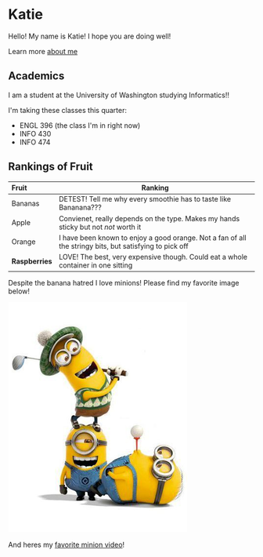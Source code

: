 # Katie

Hello! My name is Katie! I hope you are doing well! 

Learn more [about me](about-me.html)

## Academics
I am a student at the University of Washington studying Informatics!! 

I'm taking these classes this quarter:
- ENGL 396 (the class I'm in right now)
- INFO 430
- INFO 474 

## Rankings of Fruit 
| Fruit | Ranking |
| :---- | ------- |
| Bananas | DETEST! Tell me why every smoothie has to taste like Bananana??? |
| Apple | Convienet, really depends on the type. Makes my hands sticky but not *not* worth it |
| Orange | I have been known to enjoy a good orange. Not a fan of all the stringy bits, but satisfying to pick off | 
| **Raspberries** | LOVE! The best, very expensive though. Could eat a whole container in one sitting |

Despite the banana hatred I love minions! Please find my favorite image below! 

![Golfing Minion](minion.jpg "minions golfing")

And heres my [favorite minion video](https://www.youtube.com/watch?v=cQ8S7lZMYIU&themeRefresh=1)! 

